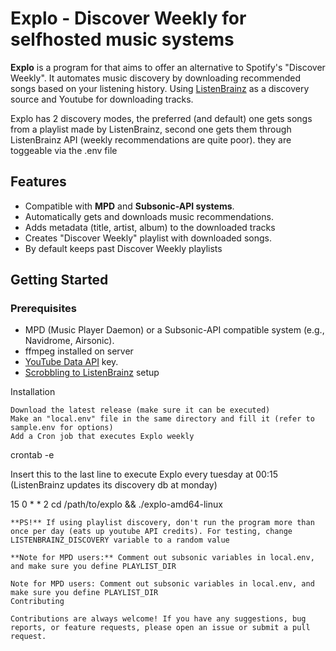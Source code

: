 # Explo - Discover Weekly for selfhosted music systems

**Explo** is a program for that aims to offer an alternative to Spotify's "Discover Weekly". It automates music discovery by downloading recommended songs based on your listening history. Using [ListenBrainz](https://listenbrainz.org/) as a discovery source and Youtube for downloading tracks.

Explo has 2 discovery modes, the preferred (and default) one gets songs from a playlist made by ListenBrainz, second one gets them through ListenBrainz API (weekly recommendations are quite poor). they are toggeable via the .env file



## Features

- Compatible with **MPD** and **Subsonic-API systems**.
- Automatically gets and downloads music recommendations.
- Adds metadata (title, artist, album) to the downloaded tracks
- Creates "Discover Weekly" playlist with downloaded songs.
- By default keeps past Discover Weekly playlists

## Getting Started

### Prerequisites

- MPD (Music Player Daemon) or a Subsonic-API compatible system (e.g., Navidrome, Airsonic).
- ffmpeg installed on server
- [YouTube Data API](https://developers.google.com/youtube/v3/getting-started) key.
- [Scrobbling to ListenBrainz](https://listenbrainz.org/add-data/) setup

Installation

    Download the latest release (make sure it can be executed)
    Make an "local.env" file in the same directory and fill it (refer to sample.env for options)
    Add a Cron job that executes Explo weekly

crontab -e

Insert this to the last line to execute Explo every tuesday at 00:15 (ListenBrainz updates its discovery db at monday)

15 0 * * 2 cd /path/to/explo && ./explo-amd64-linux
```
**PS!** If using playlist discovery, don't run the program more than once per day (eats up youtube API credits). For testing, change LISTENBRAINZ_DISCOVERY variable to a random value

**Note for MPD users:** Comment out subsonic variables in local.env, and make sure you define PLAYLIST_DIR

Note for MPD users: Comment out subsonic variables in local.env, and make sure you define PLAYLIST_DIR
Contributing

Contributions are always welcome! If you have any suggestions, bug reports, or feature requests, please open an issue or submit a pull request.
